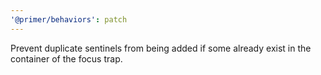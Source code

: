 ```yaml
---
'@primer/behaviors': patch
---
```


Prevent duplicate sentinels from being added if some already exist in the container of the focus trap.
